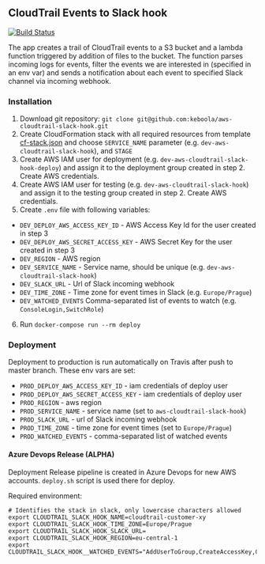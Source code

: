## CloudTrail Events to Slack hook

[![Build Status](https://travis-ci.org/keboola/aws-cloudtrail-slack-hook.svg?branch=master)](https://travis-ci.org/keboola/aws-cloudtrail-slack-hook)

The app creates a trail of CloudTrail events to a S3 bucket and a lambda function triggered by addition of files to the bucket. The function parses incoming logs for events, filter the events we are interested in (specified in an env var) and sends a notification about each event to specified Slack channel via incoming webhook.

### Installation

1. Download git repository: `git clone git@github.com:keboola/aws-cloudtrail-slack-hook.git`
2. Create CloudFormation stack with all required resources from template [cf-stack.json](https://github.com/keboola/aws-cloudtrail-slack-hook/blob/master/cf-stack.json) and choose `SERVICE_NAME` parameter (e.g. `dev-aws-cloudtrail-slack-hook`), and `STAGE`
3. Create AWS IAM user for deployment (e.g. `dev-aws-cloudtrail-slack-hook-deploy`) and assign it to the deployment group created in step 2. Create AWS credentials.
4. Create AWS IAM user for testing (e.g. `dev-aws-cloudtrail-slack-hook`) and assign it to the testing group created in step 2. Create AWS credentials.
5. Create `.env` file with following variables:
  - `DEV_DEPLOY_AWS_ACCESS_KEY_ID` - AWS Access Key Id for the user created in step 3
  - `DEV_DEPLOY_AWS_SECRET_ACCESS_KEY` - AWS Secret Key for the user created in step 3
  - `DEV_REGION` - AWS region
  - `DEV_SERVICE_NAME` - Service name, should be unique (e.g. `dev-aws-cloudtrail-slack-hook`)
  - `DEV_SLACK_URL` - Url of Slack incoming webhook
  - `DEV_TIME_ZONE` - Time zone for event times in Slack (e.g. `Europe/Prague`)
  - `DEV_WATCHED_EVENTS` Comma-separated list of events to watch (e.g. `ConsoleLogin,SwitchRole`)
6. Run `docker-compose run --rm deploy`


### Deployment

Deployment to production is run automatically on Travis after push to master branch. These env vars are set:
- `PROD_DEPLOY_AWS_ACCESS_KEY_ID` - iam credentials of deploy user
- `PROD_DEPLOY_AWS_SECRET_ACCESS_KEY` - iam credentials of deploy user
- `PROD_REGION` - aws region
- `PROD_SERVICE_NAME` - service name (set to `aws-cloudtrail-slack-hook`)
- `PROD_SLACK_URL` - url of Slack incoming webhook
- `PROD_TIME_ZONE` - time zone for event times (set to `Europe/Prague`)
- `PROD_WATCHED_EVENTS` - comma-separated list of watched events

#### Azure Devops Release (ALPHA)
Deployment Release pipeline is created in Azure Devops for new AWS accounts.
`deploy.sh` script is used there for deploy.

Required environment:
```
# Identifies the stack in slack, only lowercase characters allowed
export CLOUDTRAIL_SLACK_HOOK_NAME=cloudtrail-customer-xy
export CLOUDTRAIL_SLACK_HOOK_TIME_ZONE=Europe/Prague
export CLOUDTRAIL_SLACK_HOOK_SLACK_URL=
export CLOUDTRAIL_SLACK_HOOK_REGION=eu-central-1
export CLOUDTRAIL_SLACK_HOOK__WATCHED_EVENTS="AddUserToGroup,CreateAccessKey,CreateGroup,CreatePolicy,CreateRole,PutGroupPolicy,PutRolePolicy,PutUserPolicy,ConsoleLogin,SwitchRole,StopLogging,CreateNetworkAclEntry,CreateRoute,AuthorizeSecurityGroupEgress,AuthorizeSecurityGroupIngress,RevokeSecurityGroupEgress,RevokeSecurityGroupIngress,ApplySecurityGroupsToLoadBalancer,SetSecurityGroups,AuthorizeDBSecurityGroupIngress,CreateDBSecurityGroup,DeleteDBSecurityGroup,RevokeDBSecurityGroupIngress"
```


